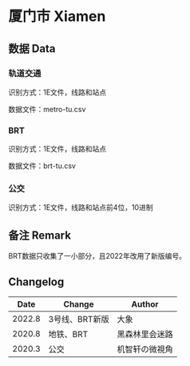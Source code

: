 # 厦门市 Xiamen

## 数据 Data

### 轨道交通

识别方式：1E文件，线路和站点

数据文件：metro-tu.csv

### BRT

识别方式：1E文件，线路和站点

数据文件：brt-tu.csv

### 公交

识别方式：1E文件，线路和站点前4位，10进制

## 备注 Remark

BRT数据只收集了一小部分，且2022年改用了新版编号。

## Changelog

Date | Change | Author
-----|--------|-------
2022.8 | 3号线、BRT新版 | 大象
2020.8 | 地铁、BRT | 黑森林里会迷路
2020.3 | 公交 | 机智轩の微視角
